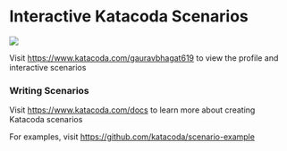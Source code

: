 # Interactive Katacoda Scenarios

[![](http://shields.katacoda.com/katacoda/gauravbhagat619/count.svg)](https://www.katacoda.com/gauravbhagat619 "Get your profile on Katacoda.com")

Visit https://www.katacoda.com/gauravbhagat619 to view the profile and interactive scenarios

### Writing Scenarios
Visit https://www.katacoda.com/docs to learn more about creating Katacoda scenarios

For examples, visit https://github.com/katacoda/scenario-example
